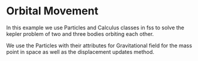 # Orbital Movement

In this example we use Particles and Calculus classes in fss to solve the kepler problem of two and three bodies orbiting each other.

We use the Particles with their attributes for Gravitational field for the mass point in space as well as the displacement updates method.


